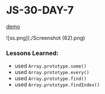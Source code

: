 # JS-30-DAY-7

[demo](https://cenacrharsh.github.io/JS-30-DAY-7/)

![ss.png](./Screenshot (62).png)

### Lessons Learned:

- used `Array.prototype.some()`
- used `Array.prototype.every()`
- used `Array.prototype.find()`
- used `Array.prototype.findIndex()`
